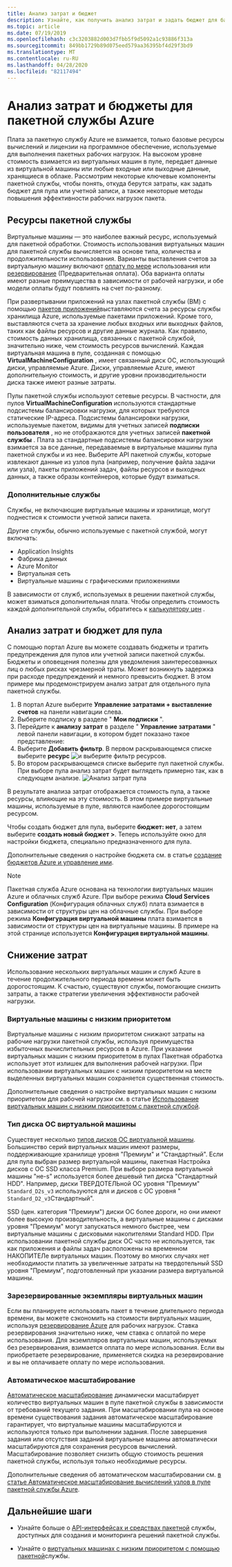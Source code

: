 ```yaml
---
title: Анализ затрат и бюджет
description: Узнайте, как получить анализ затрат и задать бюджет для базовых ресурсов вычислений и лицензий на программное обеспечение, используемых для выполнения рабочих нагрузок пакетной службы.
ms.topic: article
ms.date: 07/19/2019
ms.openlocfilehash: c3c3203882d003d7fbb5f9d5092a1c93886f313a
ms.sourcegitcommit: 849bb1729b89d075eed579aa36395bf4d29f3bd9
ms.translationtype: MT
ms.contentlocale: ru-RU
ms.lasthandoff: 04/28/2020
ms.locfileid: "82117494"
---
```

# <a name="cost-analysis-and-budgets-for-azure-batch"></a>Анализ затрат и бюджеты для пакетной службы Azure

Плата за пакетную службу Azure не взимается, только базовые ресурсы вычислений и лицензии на программное обеспечение, используемые для выполнения пакетных рабочих нагрузок. На высоком уровне стоимость взимается из виртуальных машин в пуле, передает данные из виртуальной машины или любые входные или выходные данные, хранящиеся в облаке. Рассмотрим некоторые ключевые компоненты пакетной службы, чтобы понять, откуда берутся затраты, как задать бюджет для пула или учетной записи, а также некоторые методы повышения эффективности рабочих нагрузок пакета.

## <a name="batch-resources"></a>Ресурсы пакетной службы

Виртуальные машины — это наиболее важный ресурс, используемый для пакетной обработки. Стоимость использования виртуальных машин для пакетной службы вычисляется на основе типа, количества и продолжительности использования. Варианты выставления счетов за виртуальную машину включают [оплату по мере](https://azure.microsoft.com/offers/ms-azr-0003p/) использования или [резервирование](../cost-management-billing/reservations/save-compute-costs-reservations.md) (Предварительная оплата). Оба варианта оплаты имеют разные преимущества в зависимости от рабочей нагрузки, и обе модели оплаты будут повлиять на счет по-разному.

При развертывании приложений на узлах пакетной службы (ВМ) с помощью [пакетов приложений](batch-application-packages.md)выставляются счета за ресурсы службы хранилища Azure, используемые пакетами приложений. Кроме того, выставляются счета за хранение любых входных или выходных файлов, таких как файлы ресурсов и другие данные журнала. Как правило, стоимость данных хранилища, связанных с пакетной службой, значительно ниже, чем стоимость ресурсов вычислений. Каждая виртуальная машина в пуле, созданная с помощью **VirtualMachineConfiguration** , имеет связанный диск ОС, использующий диски, управляемые Azure. Диски, управляемые Azure, имеют дополнительную стоимость, и другие уровни производительности диска также имеют разные затраты.

Пулы пакетной службы используют сетевые ресурсы. В частности, для пулов **VirtualMachineConfiguration** используются стандартные подсистемы балансировки нагрузки, для которых требуются статические IP-адреса. Подсистемы балансировки нагрузки, используемые пакетом, видимы для учетных записей **подписки пользователя** , но не отображаются для учетных записей **пакетной службы** . Плата за стандартные подсистемы балансировки нагрузки взимается за все данные, передаваемые в виртуальные машины пула пакетной службы и из нее. Выберите API пакетной службы, которые извлекают данные из узлов пула (например, получение файла задачи или узла), пакеты приложений задач, файлы ресурсов и выходных данных, а также образы контейнеров, которые будут взиматься.

### <a name="additional-services"></a>Дополнительные службы

Службы, не включающие виртуальные машины и хранилище, могут поднестися к стоимости учетной записи пакета.

Другие службы, обычно используемые с пакетной службой, могут включать:

- Application Insights
- Фабрика данных
- Azure Monitor
- Виртуальная сеть
- Виртуальные машины с графическими приложениями

В зависимости от служб, используемых в решении пакетной службы, может взиматься дополнительная плата. Чтобы определить стоимость каждой дополнительной службы, обратитесь к [калькулятору цен](https://azure.microsoft.com/pricing/calculator/) .

## <a name="cost-analysis-and-budget-for-a-pool"></a>Анализ затрат и бюджет для пула

С помощью портал Azure вы можете создавать бюджеты и тратить предупреждения для пулов или учетной записи пакетной службы. Бюджеты и оповещения полезны для уведомления заинтересованных лиц о любых рисках чрезмерной траты. Может возникнуть задержка при расходе предупреждений и немного превысить бюджет. В этом примере мы продемонстрируем анализ затрат для отдельного пула пакетной службы.

1. В портал Azure выберите **Управление затратами + выставление счетов** на панели навигации слева.
1. Выберите подписку в разделе " **Мои подписки** ".
1. Перейдите к **анализу затрат** в разделе " **Управление затратами** " левой панели навигации, в котором будет показано такое представление:
1. Выберите **Добавить фильтр**. В первом раскрывающемся списке выберите **ресурс** ![и выберите фильтр ресурсов.](./media/batch-budget/resource-filter.png)
1. Во втором раскрывающемся списке выберите пул пакетной службы. При выборе пула анализ затрат будет выглядеть примерно так, как в следующем анализе.
    ![Анализ затрат пула](./media/batch-budget/pool-cost-analysis.png)

В результате анализа затрат отображается стоимость пула, а также ресурсы, влияющие на эту стоимость. В этом примере виртуальные машины, используемые в пуле, являются наиболее дорогостоящим ресурсом.

Чтобы создать бюджет для пула, выберите **бюджет: нет**, а затем выберите **создать новый бюджет >**. Теперь используйте окно для настройки бюджета, специально предназначенного для пула.

Дополнительные сведения о настройке бюджета см. в статье [создание бюджетов Azure и управление ими](../cost-management-billing/costs/tutorial-acm-create-budgets.md).

> [!NOTE]
> Пакетная служба Azure основана на технологии виртуальных машин Azure и облачных служб Azure. При выборе режима **Cloud Services Configuration** (Конфигурация облачных служб) плата взимается в зависимости от структуры цен на облачные службы. При выборе режима **Конфигурация виртуальной машины** плата взимается в зависимости от структуры цен на виртуальные машины. В примере на этой странице используется **Конфигурация виртуальной машины**.

## <a name="minimize-cost"></a>Снижение затрат

Использование нескольких виртуальных машин и служб Azure в течение продолжительного периода времени может быть дорогостоящим. К счастью, существуют службы, помогающие снизить затраты, а также стратегии увеличения эффективности рабочей нагрузки.

### <a name="low-priority-virtual-machines"></a>Виртуальные машины с низким приоритетом

Виртуальные машины с низким приоритетом снижают затраты на рабочие нагрузки пакетной службы, используя преимущества избыточных вычислительных ресурсов в Azure. При указании виртуальных машин с низким приоритетом в пулах Пакетная обработка использует этот излишек для выполнения рабочей нагрузки. При использовании виртуальных машин с низким приоритетом на месте выделенных виртуальных машин сохраняется существенная стоимость.

Дополнительные сведения о настройке виртуальных машин с низким приоритетом для рабочей нагрузки см. в статье [Использование виртуальных машин с низким приоритетом с пакетной службой](batch-low-pri-vms.md).

### <a name="virtual-machine-os-disk-type"></a>Тип диска ОС виртуальной машины

Существует несколько [типов дисков ОС виртуальной машины](../virtual-machines/windows/disks-types.md). Большинство серий виртуальных машин имеют размеры, поддерживающие хранилище уровня "Премиум" и "Стандартный". Если для пула выбран размер виртуальной машины, пакетная Настройка дисков с ОС SSD класса Premium. При выборе размера виртуальной машины "не-s" используется более дешевый тип диска "Стандартный HDD". Например, диски ТВЕРДОТЕЛЬной ОС уровня "Премиум" `Standard_D2s_v3` используются для и дисков с ОС уровня " `Standard_D2_v3`Стандартный".

SSD (цен. категория "Премиум") диски ОС более дороги, но они имеют более высокую производительность, а виртуальные машины с дисками уровня "Премиум" могут запускаться немного быстрее, чем виртуальные машины с дисковыми накопителями Standard HDD. При использовании пакетной службы диск ОС часто не используется, так как приложения и файлы задач расположены на временном НАКОПИТЕЛе виртуальных машин. Поэтому во многих случаях нет необходимости платить за увеличенные затраты на твердотельный SSD уровня "Премиум", подготовленный при указании размера виртуальной машины.

### <a name="reserved-virtual-machine-instances"></a>Зарезервированные экземпляры виртуальных машин

Если вы планируете использовать пакет в течение длительного периода времени, вы можете сэкономить на стоимости виртуальных машин, используя [резервирование Azure](../cost-management-billing/reservations/save-compute-costs-reservations.md) для рабочих нагрузок. Ставка резервирования значительно ниже, чем ставка с оплатой по мере использования. Для экземпляров виртуальных машин, используемых без резервирования, взимается оплата по мере использования. Если вы приобретаете резервирование, применяется скидка на резервирование и вы не оплачиваете оплату по мере использования.

### <a name="automatic-scaling"></a>Автоматическое масштабирование

[Автоматическое масштабирование](batch-automatic-scaling.md) динамически масштабирует количество виртуальных машин в пуле пакетной службы в зависимости от требований текущего задания. При масштабировании пула на основе времени существования задания автоматическое масштабирование гарантирует, что виртуальные машины масштабируются и используются только при выполнении задания. После завершения задания или отсутствия заданий виртуальные машины автоматически масштабируются для сохранения ресурсов вычислений. Масштабирование позволяет снизить общую стоимость решения пакетной службы, используя только необходимые ресурсы.

Дополнительные сведения об автоматическом масштабировании см. [в статье Автоматическое масштабирование вычислений узлов в пуле пакетной службы Azure](batch-automatic-scaling.md).

## <a name="next-steps"></a>Дальнейшие шаги

- Узнайте больше о [API-интерфейсах и средствах пакетной](batch-apis-tools.md) службы, доступных для создания и мониторинга решений пакетной службы.  

- Узнайте о [виртуальных машинах с низким приоритетом с помощью пакетной](batch-low-pri-vms.md)службы.
